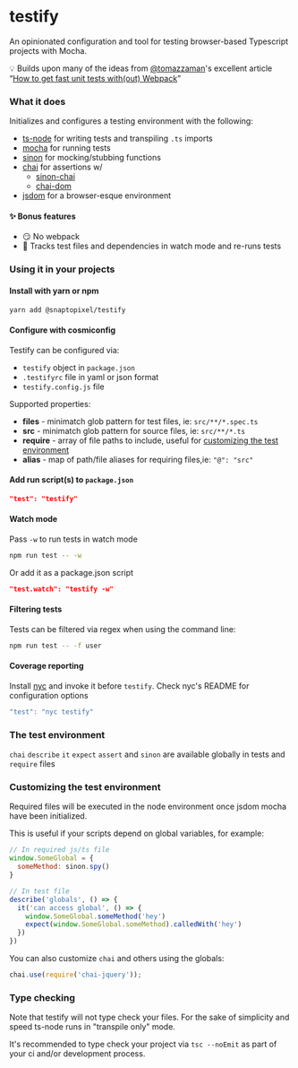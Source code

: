 # testify
An opinionated configuration and tool for testing browser-based Typescript projects with Mocha.

💡 Builds upon many of the ideas from [@tomazzaman](https://github.com/tomazzaman)'s excellent article “[How to get fast unit tests with(out) Webpack](https://medium.com/@TomazZaman/how-to-get-fast-unit-tests-with-out-webpack-793c408a076f)”

### What it does
Initializes and configures a testing environment with the following:
- [ts-node](https://github.com/TypeStrong/ts-node) for writing tests and transpiling `.ts` imports
- [mocha](https://github.com/mochajs/mocha) for running tests
- [sinon](https://github.com/sinonjs/sinon) for mocking/stubbing functions
- [chai](https://github.com/chaijs/chai) for assertions w/
  - [sinon-chai](https://github.com/domenic/sinon-chai)
  - [chai-dom](https://github.com/nathanboktae/chai-dom)
- [jsdom](https://github.com/jsdom/jsdom) for a browser-esque environment
#### ✨ Bonus features
- 😏 No webpack
- 🚀 Tracks test files and dependencies in watch mode and re-runs tests

### Using it in your projects
#### Install with yarn or npm
```bash
yarn add @snaptopixel/testify
```
#### Configure with cosmiconfig
Testify can be configured via:
- `testify` object in `package.json`
- `.testifyrc` file in yaml or json format
- `testify.config.js` file

Supported properties:
- **files** - minimatch glob pattern for test files, ie: `src/**/*.spec.ts`
- **src** - minimatch glob pattern for source files, ie: `src/**/*.ts`
- **require** - array of file paths to include, useful for [customizing the test environment](#customizing-the-test-environment)
- **alias** - map of path/file aliases for requiring files,ie: `"@": "src"`

#### Add run script(s) to `package.json`
```json
"test": "testify"
```
#### Watch mode
Pass `-w` to run tests in watch mode
```bash
npm run test -- -w
```
Or add it as a package.json script
```json
"test.watch": "testify -w"
```
#### Filtering tests
Tests can be filtered via regex when using the command line:
```bash
npm run test -- -f user
```
#### Coverage reporting
Install [nyc](https://github.com/istanbuljs/nyc) and invoke it before `testify`. Check nyc's README for configuration options
```js
"test": "nyc testify"
```

### The test environment
`chai` `describe` `it` `expect` `assert` and `sinon` are available globally in tests and `require` files

### Customizing the test environment
Required files will be executed in the node environment once jsdom mocha have been initialized.  

This is useful if your scripts depend on global variables, for example:

```js
// In required js/ts file
window.SomeGlobal = {
  someMethod: sinon.spy()
}

// In test file
describe('globals', () => {
  it('can access global', () => {
    window.SomeGlobal.someMethod('hey')
    expect(window.SomeGlobal.someMethod).calledWith('hey')
  })
})
```

You can also customize `chai` and others using the globals:
```js
chai.use(require('chai-jquery'));
```

### Type checking
Note that testify will not type check your files. For the sake of simplicity and speed ts-node runs in "transpile only" mode.

It's recommended to type check your project via `tsc --noEmit` as part of your ci and/or development process.
